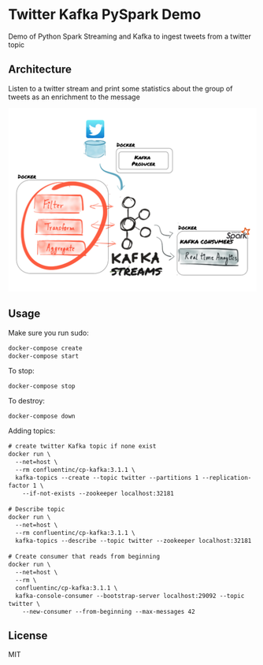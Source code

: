 # Twitter Kafka PySpark Demo

Demo of Python Spark Streaming and Kafka to ingest tweets from a twitter topic

## Architecture

Listen to a twitter stream and print some statistics about the group of tweets as an enrichment to the message

![alt text](Architecture.png "Title")

## Usage

Make sure you run sudo:
```
docker-compose create
docker-compose start
```

To stop:
```
docker-compose stop
```

To destroy:
```
docker-compose down
```

Adding topics:

```
# create twitter Kafka topic if none exist
docker run \
  --net=host \
  --rm confluentinc/cp-kafka:3.1.1 \
  kafka-topics --create --topic twitter --partitions 1 --replication-factor 1 \
    --if-not-exists --zookeeper localhost:32181

# Describe topic
docker run \
  --net=host \
  --rm confluentinc/cp-kafka:3.1.1 \
  kafka-topics --describe --topic twitter --zookeeper localhost:32181

# Create consumer that reads from beginning
docker run \
  --net=host \
  --rm \
  confluentinc/cp-kafka:3.1.1 \
  kafka-console-consumer --bootstrap-server localhost:29092 --topic twitter \
    --new-consumer --from-beginning --max-messages 42
```

## License

MIT
